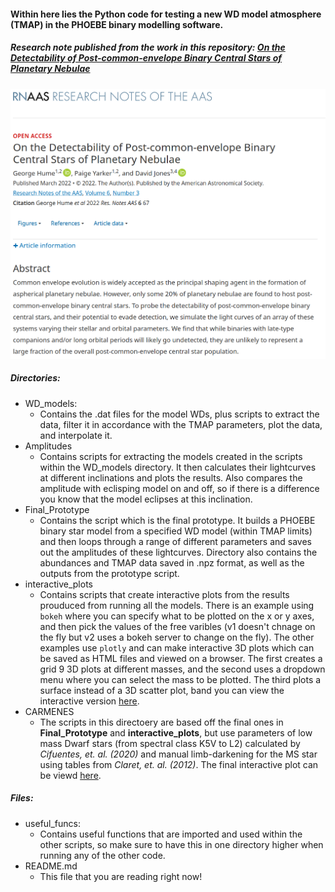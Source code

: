 #### Within here lies the Python code for testing a new WD model atmosphere (TMAP) in the PHOEBE binary modelling software.

##### Research note published from the work in this repository: [On the Detectability of Post-common-envelope Binary Central Stars of Planetary Nebulae](https://doi.org/10.3847/2515-5172/ac61e2)
![paper](paper.png)

##### Directories:

- WD_models:
	- Contains the .dat files for the model WDs, plus scripts to extract the data, filter it in accordance with the TMAP parameters, plot the data, and interpolate it.
- Amplitudes
	- Contains scripts for extracting the models created in the scripts within the WD_models directory. It then calculates their lightcurves at different inclinations and plots the results. Also compares the amplitude with eclisping model on and off, so if there is a difference you know that the model eclipses at this inclination. 
- Final_Prototype
	- Contains the script which is the final prototype. It builds a PHOEBE binary star model from a specified WD model (within TMAP limits) and then loops through a range of different parameters and saves out the amplitudes of these lightcurves. Directory also contains the abundances and TMAP data saved in .npz format, as well as the outputs from the prototype script.
- interactive_plots
	- Contains scripts that create interactive plots from the results prouduced from running all the models. There is an example using `bokeh` where you can specify what to be plotted on the x or y axes, and then pick the values of the free varibles (v1 doesn't chnage on the fly but v2 uses a bokeh server to change on the fly). The other examples use `plotly` and can make interactive 3D plots which can be saved as HTML files and viewed on a browser. The first creates a grid 9 3D plots at different masses, and the second uses a dropdown menu where you can select the mass to be plotted. The third plots a surface instead of a 3D scatter plot, band you can view the interactive version [here](https://htmlpreview.github.io/?https://github.com/george-hummus/PHOEBE/blob/main/interactive_plots/plotly_surface.html).
- CARMENES
	- The scripts in this directoery are based off the final ones in **Final_Prototype** and **interactive_plots**, but use parameters of low mass Dwarf stars (from spectral class K5V to L2) calculated by *Cifuentes, et. al. (2020)* and manual limb-darkening for the MS star using tables from *Claret, et. al. (2012)*. The final interactive plot can be viewd [here](https://htmlpreview.github.io/?https://github.com/george-hummus/PHOEBE/blob/main/CARMENES/outputs/CARMENES_surface.html).

##### Files:
- useful_funcs:
	- Contains useful functions that are imported and used within the other scripts, so make sure to have this in one directory higher when running any of the other code. 
- README.md
	- This file that you are reading right now!


